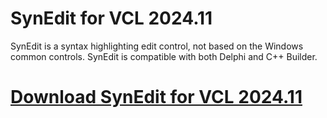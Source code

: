 # SynEdit for VCL 2024.11

SynEdit is a syntax highlighting edit control, not based on the Windows common controls. SynEdit is compatible with both Delphi and C++ Builder.

# [Download SynEdit for VCL 2024.11](https://developer.team/delphi/34976-synedit-for-vcl-202411.html)
